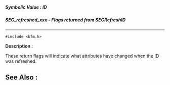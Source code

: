 ##### Symbolic Value : ID
##### SEC_refreshed_xxx - Flags returned from SECRefreshID
---
```
#include <kfm.h>
```
**Description :**

These return flags will indicate what attributes have changed when the ID was 
refreshed.

**See Also :**
---
